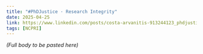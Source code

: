 ```yaml
---
title: "#PhDJustice · Research Integrity"
date: 2025-04-25
link: https://www.linkedin.com/posts/costa-arvanitis-913244123_phdjustice-academictwitter-researchintegrity-activity-7320008758779088897-aBD5
tags: [NCPRI]
---
```


*_(Full body to be pasted here)_*
